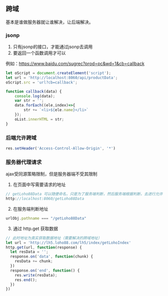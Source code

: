 
## 跨域
基本是谁做服务器就让谁解决，让后端解决。

### jsonp
1. 只有jsonp的接口，才能通过jsonp去调用
1. 要返回一个函数调用才可以

例如：https://www.baidu.com/sugrec?prod=pc&wd=1&cb=callback

```js
let oScript = document.createElement('script');  
let url = 'http://localhost:8060/api/productData';  
oScript.src = 'url?cb=callback';  

function callback(data) {  
    console.log(data);  
    var str = '';  
    data.forEach((ele,index)=>{  
        str += `<li>${ele.name}</li>` 
    });  
    oList.innerHTML = str;  
}  
```
### 后端允许跨域

```js
res.setHeader('Access-Control-Allow-Origin', '*')
```

### 服务器代理请求
ajax受同源策略限制，但是服务器端不受其限制
1. 在页面中写需要请求的地址
```js
// getLoho88Data 可以随便命名，只是为了服务端判断，然后服务端根据判断，去进行允许 原网址跨域
http://localhost:8060/getLoho88Data
```
2. 在服务端判断地址
```js
urlObj.pathname === "/getLoho88Data"
```
3. 通过 http.get 获取数据
```js
// 此时地址为真实获取数据地址（需要解决的跨域地址）
let url = 'http://lh5.loho88.com/lh5/index/getLohoIndex'
http.get(url, function(response) {
  let resData = '';
  response.on('data', function(chunk) {
    resData += chunk;
  })
  response.on('end', function() {
    res.write(resData);
    res.end();
  })
})
```